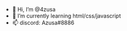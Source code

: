 - 👋 Hi, I’m @4zusa
- 🌱 I’m currently learning html/css/javascript
- 📫 discord: Azusa#8886

<!---
4zusa/4zusa is a ✨ special ✨ repository because its `README.md` (this file) appears on your GitHub profile.
You can click the Preview link to take a look at your changes.
--->

